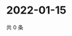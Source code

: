 # 2022-01-15

共 0 条

<!-- BEGIN WEIBO -->
<!-- 最后更新时间 Sat Jan 15 2022 22:13:47 GMT+0800 (China Standard Time) -->

<!-- END WEIBO -->
